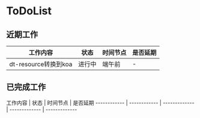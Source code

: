 # ToDoList


## 近期工作

工作内容  | 状态 | 时间节点 | 是否延期
------------ | ------------ | ------------- | -------------
dt-resource转换到koa |  进行中  |  端午前  |  -


## 已完成工作

工作内容  | 状态 | 时间节点 | 是否延期
------------ | ------------ | ------------- | ------------- | -------------
